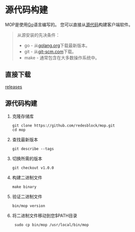 # 源代码构建

MOP是使用[Go](https://golang.org/)语言编写的。
您可以直接从[源代码](https://github.com/redesblock/mop)构建客户端软件。
> 从源安装的先决条件：
> - go - 从[golang.org](https://golang.org/dl)下载最新版本。
> - git - 从[git-scm.com](https://git-scm.com/)下载。
> - make - 通常包含在大多数操作系统中。

## 直接下载
[releases](https://github.com/redesblock/mop/releases)

## 源代码构建

1. 克隆存储库
   ```shell script
   git clone https://github.com/redesblock/mop.git
   cd mop
   ```
2. 查找最新版本
   ```shell script
   git describe --tags
   ```
3. 切换所需的版本
   ```shell script
   git checkout v1.0.0
   ```
4. 构建二进制文件
   ```shell script
   make binary
   ```
5. 验证二进制文件
   ```shell script
   bin/mop version
   ```
6. 将二进制文件移动到您$PATH目录
   ```shell script
    sudo cp bin/mop /usr/local/bin/mop 
   ```